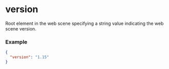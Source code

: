 # version

Root element in the web scene specifying a string value indicating the web scene version.

### Example

```json
{
  "version": "1.15"
}
```

